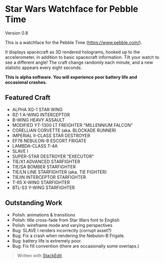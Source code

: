 Star Wars Watchface for Pebble Time
==============================

Version 0.8

This is a watchface for the Pebble Time (https://www.pebble.com/).

It displays spacecraft as 3D rendered holograms, hooked up to the accelerometer, in addition to basic spacecraft information. Tilt your watch to see a different angle! The craft change randomly each minute, and a new statistic appears every eight seconds.

**This is alpha software. You will experience poor battery life and occasional crashes.**

Featured Craft
-----------------

* ALPHA XG-1 STAR WING
* RZ-1 A-WING INTERCEPTOR
* B-WING HEAVY ASSAULT
* MODIFIED YT-1300 LT FREIGHTER "MILLENNIUM FALCON"
* CORELLIAN CORVETTE (aka. BLOCKADE RUNNER)
* IMPERIAL II-CLASS STAR DESTROYER
* EF76 NEBULON-B ESCORT FRIGATE
* LAMBDA-CLASS T-4A
* SLAVE I
* SUPER-STAR DESTROYER "EXECUTOR"
* TIE/X1 ADVANCED STARFIGHTER
* TIE/SA BOMBER STARFIGHTER
* TIE/LN LINE STARFIGHTER (aka. TIE FIGHTER)
* TIE/IN INTERCEPTOR STARFIGHTER
* T-65 X-WING STARFIGHTER
* BTL-S3 Y-WING STARFIGHTER

Outstanding Work
----------------------
* Polish: animations & transitions
* Polish: title cross-fade from Star Wars font to English
* Polish: wireframe mode and varying perspectives
* Bug: SLAVE I renders incorrectly (corrupt asset?)
* Bug: Fix a crash when rendering the Nebulon-B Frigate.
* Bug: battery life is extremely poor.
* Bug: Fix fill convention (there are occasionally some overlaps.)

> Written with [StackEdit](https://stackedit.io/).
